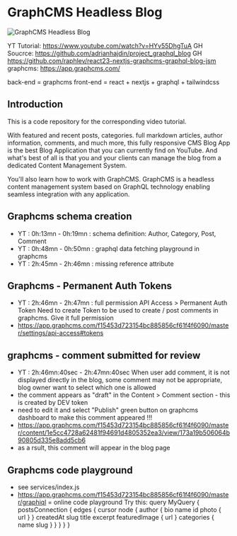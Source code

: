 # GraphCMS Headless Blog
![GraphCMS Headless Blog](https://i.ibb.co/NmnJnKD/image.png)

YT Tutorial: https://www.youtube.com/watch?v=HYv55DhgTuA
GH Soucrce: https://github.com/adrianhajdin/project_graphql_blog
GH https://github.com/raphlev/react23-nextjs-graphcms-graphql-blog-jsm
graphcms: https://app.graphcms.com/

back-end = graphcms
front-end = react + nextjs + graphql + tailwindcss

## Introduction
This is a code repository for the corresponding video tutorial. 

With featured and recent posts, categories. full markdown articles, author information, comments, and much more, this fully responsive CMS Blog App is the best Blog Application that you can currently find on YouTube. And what's best of all is that you and your clients can manage the blog from a dedicated Content Management System.

You'll also learn how to work with GraphCMS. GraphCMS is a headless content management system based on GraphQL technology enabling seamless integration with any application.

## Graphcms schema creation
- YT : 0h:13mn - 0h:19mn : schema definition: Author, Category, Post, Comment
- YT : 0h:48mn - 0h:50mn : graphql data fetching playground in graphcms
- YT : 2h:45mn - 2h:46mn : missing reference attribute

## Graphcms - Permanent Auth Tokens
- YT : 2h:46mn - 2h:47mn : full permission API Access > Permanent Auth Token
Need to create Token to be used to create / post comments in graphcms. Give it full permission
- https://app.graphcms.com/f15453d723154bc885856cf61f4f6090/master/settings/api-access#tokens
## graphcms - comment submitted for review
- YT : 2h:46mn:40sec - 2h:47mn:40sec 
When user add comment, it is not displayed directly in the blog, some comment may not be appropriate, blog owner want to select which one is allowed
- the comment appears as "draft" in the Content > Comment section - this is created by DEV token 
- need to edit it and select "Publish" green button on graphcms dashboard to make this comment appeared !!!
- https://app.graphcms.com/f15453d723154bc885856cf61f4f6090/master/content/1e5cc4728a62481f94691d4805352ea3/view/173a19b506064b90805d335e8add5cb6
- as a rsult, this comment will appear in the blog page
## Graphcms code playground
- see services/index.js
- https://app.graphcms.com/f15453d723154bc885856cf61f4f6090/master/graphiql = online code playground
Try this:
query MyQuery {
      postsConnection {
        edges {
          cursor
          node {
            author {
              bio
              name
              id
              photo {
                url
              }
            }
            createdAt
            slug
            title
            excerpt
            featuredImage {
              url
            }
            categories {
              name
              slug
            }
          }
        }
      }
    }
